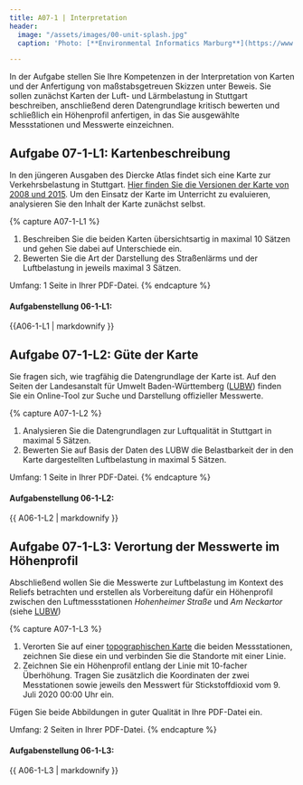 ```yaml
---
title: A07-1 | Interpretation
header:
  image: "/assets/images/00-unit-splash.jpg"
  caption: 'Photo: [**Environmental Informatics Marburg**](https://www.flickr.com/environmentalinformatics-marburg/)'

---
```


In der Aufgabe stellen Sie Ihre Kompetenzen in der Interpretation von Karten und der Anfertigung von maßstabsgetreuen Skizzen unter Beweis. Sie sollen zunächst Karten der Luft- und Lärmbelastung in Stuttgart beschreiben, anschließend deren Datengrundlage kritisch bewerten und schließlich ein Höhenprofil anfertigen, in das Sie ausgewählte Messstationen und Messwerte einzeichnen.


## Aufgabe 07-1-L1: Kartenbeschreibung
In den jüngeren Ausgaben des Diercke Atlas findet sich eine Karte zur Verkehrsbelastung in Stuttgart. [Hier finden Sie die Versionen der Karte von 2008 und 2015](https://ilias.uni-marburg.de/goto.php?target=file_2032945_download&client_id=UNIMR). Um den Einsatz der Karte im Unterricht zu evaluieren, analysieren Sie den Inhalt der Karte zunächst selbst.


{% capture A07-1-L1 %}

1.  Beschreiben Sie die beiden Karten übersichtsartig in maximal 10 Sätzen und gehen Sie dabei auf Unterschiede ein.
1.  Bewerten Sie die Art der Darstellung des Straßenlärms und der Luftbelastung in jeweils maximal 3 Sätzen.

Umfang: 1 Seite in Ihrer PDF-Datei.
{% endcapture %}

<div class="notice--success">
  <h4 class="no_toc">Aufgabenstellung 06-1-L1:</h4>
  {{A06-1-L1 | markdownify }}
</div>



## Aufgabe 07-1-L2: Güte der Karte

Sie fragen sich, wie tragfähig die Datengrundlage der Karte ist. Auf den Seiten der Landesanstalt für Umwelt Baden-Württemberg ([LUBW](https://www.lubw.baden-wuerttemberg.de/aktuelle-messwerte)) finden Sie ein Online-Tool zur Suche und Darstellung offizieller Messwerte.

{% capture A07-1-L2 %}

1.  Analysieren Sie die Datengrundlagen zur Luftqualität in Stuttgart in maximal 5 Sätzen.
1.  Bewerten Sie auf Basis der Daten des LUBW die Belastbarkeit der in den Karte dargestellten Luftbelastung in maximal 5 Sätzen.

Umfang: 1 Seite in Ihrer PDF-Datei.
{% endcapture %}

<div class="notice--success">
  <h4 class="no_toc">Aufgabenstellung 06-1-L2:</h4>
  {{ A06-1-L2 | markdownify }}
</div>



## Aufgabe 07-1-L3: Verortung der Messwerte im Höhenprofil

Abschließend wollen Sie die Messwerte zur Luftbelastung im Kontext des Reliefs betrachten und erstellen als Vorbereitung dafür ein Höhenprofil zwischen den Luftmessstationen *Hohenheimer Straße* und *Am Neckartor* (siehe [LUBW](https://www.lubw.baden-wuerttemberg.de/aktuelle-messwerte))

{% capture A07-1-L3 %}

1.  Verorten Sie auf einer [topographischen Karte](https://ilias.uni-marburg.de/goto.php?target=file_2036140_download&client_id=UNIMR) die beiden Messstationen, zeichnen Sie diese ein und verbinden Sie die Standorte mit einer Linie.
1.  Zeichnen Sie ein Höhenprofil entlang der Linie mit 10-facher Überhöhung. Tragen Sie zusätzlich die Koordinaten der zwei Messtationen sowie jeweils den Messwert für Stickstoffdioxid vom 9. Juli 2020 00:00 Uhr ein.

Fügen Sie beide Abbildungen in guter Qualität in Ihre PDF-Datei ein.


Umfang: 2 Seiten in Ihrer PDF-Datei.
{% endcapture %}
<div class="notice--success">
  <h4 class="no_toc">Aufgabenstellung 06-1-L3:</h4>
  {{ A06-1-L3 | markdownify }}
</div>
